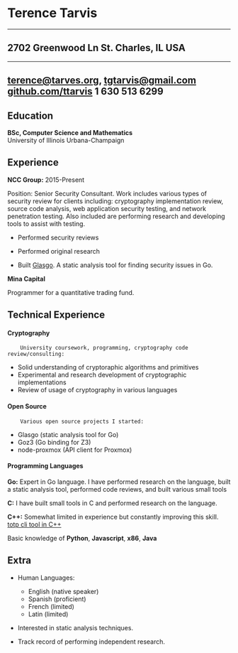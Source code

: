 Terence Tarvis
============

-------------------
2702 Greenwood	Ln
St. Charles, IL
USA
-------------------
    
-------------------
terence@tarves.org, tgtarvis@gmail.com
[github.com/ttarvis](https://github.com/ttarvis)
1 630 513 6299
--------------

Education
---------

**BSc, Computer Science and Mathematics**  
University of Illinois Urbana-Champaign

  
Experience
----------

**NCC Group:**
2015-Present

Position: Senior Security Consultant.  Work includes various types of 
security review for clients including: cryptography implementation review,
source code analysis, web application security testing, and network penetration
testing.  Also included are performing research and developing tools to assist
with testing.

* Performed security reviews

* Performed original research

* Built [Glasgo](http://github.com/ttarvis/glasgo). A static analysis tool
  for finding security issues in Go.

**Mina Capital**

Programmer for a quantitative trading fund.

Technical Experience
--------------------
 
#### Cryptography
        University coursework, programming, cryptography code review/consulting:

*    Solid understanding of cryptoraphic algorithms and primitives
*    Experimental and research development of cryptographic implementations
*    Review of usage of cryptography in various languages

#### Open Source
        Various open source projects I started:

*    Glasgo (static analysis tool for Go)
*    Goz3 (Go binding for Z3)
*    node-proxmox (API client for Proxmox)  

#### Programming Languages
**Go:** Expert in Go language. I have performed research on
	the language, built a static analysis tool, performed
	code reviews, and built various small tools

**C:** I have built small tools in C and performed research
	on the language.

**C++:** Somewhat limited in experience but constantly improving this
    skill.  [totp cli tool in C++](https://github.com/ttarvis/2FCLI)

Basic knowledge of **Python**, **Javascript**, **x86**, **Java**

Extra
----------------------------------------

* Human Languages:

     * English (native speaker)
     * Spanish (proficient)
     * French (limited)
     * Latin (limited)

* Interested in static analysis techniques.

* Track record of performing independent research.
